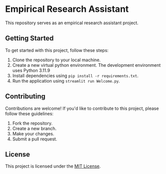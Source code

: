 # Empirical Research Assistant

This repository serves as an empirical research assistant project.

## Getting Started

To get started with this project, follow these steps:

1. Clone the repository to your local machine.
2. Create a new virtual python environment. The development environment uses Python 3.11.9
3. Install dependencies using `pip install -r requirements.txt`.
4. Run the application using `streamlit run Welcome.py`.

## Contributing

Contributions are welcome! If you'd like to contribute to this project, please follow these guidelines:

1. Fork the repository.
2. Create a new branch.
3. Make your changes.
4. Submit a pull request.

## License

This project is licensed under the [MIT License](LICENSE).